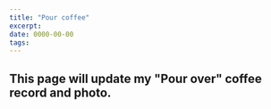 ```yaml
---
title: "Pour coffee"
excerpt:
date: 0000-00-00
tags: 
---
```


## This page will update my "Pour over" coffee record and photo.